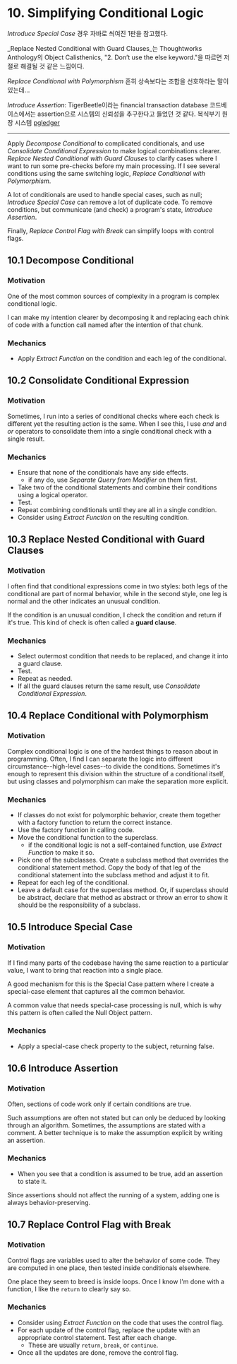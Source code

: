 # 10. Simplifying Conditional Logic

_Introduce Special Case_ 경우 자바로 씌여진 1판을 참고했다.

_Replace Nested Conditional with Guard Clauses_는 Thoughtworks Anthology의 Object Calisthenics, "2. Don’t use the else
keyword."을 따르면 저절로 해결될 것 같은 느낌이다.

_Replace Conditional with Polymorphism_ 흔히 상속보다는 조합을 선호하라는 말이 있는데...

_Introduce Assertion_: TigerBeetle이라는 financial transaction database 코드베이스에서는 assertion으로 시스템의 신뢰성을 추구한다고 들었던 것
같다. 복식부기 원장 시스템 [pgledger](https://www.pgrs.net/2025/03/24/pgledger-ledger-implementation-in-postgresql/)

-----

Apply _Decompose Conditional_ to complicated conditionals, and use _Consolidate Conditional Expression_ to make logical
combinations clearer. _Replace Nested Conditional with Guard Clauses_ to clarify cases where I want to run some
pre-checks before my main processing. If I see several conditions using the same switching logic, _Replace Conditional
with Polymorphism_.

A lot of conditionals are used to handle special cases, such as null; _Introduce Special Case_ can remove a lot of
duplicate code. To remove conditions, but communicate (and check) a program's state, _Introduce Assertion_.

Finally, _Replace Control Flag with Break_ can simplify loops with control flags.

## 10.1 Decompose Conditional

### Motivation

One of the most common sources of complexity in a program is complex conditional logic.

I can make my intention clearer by decomposing it and replacing each chink of code with a function call named after the
intention of that chunk.

### Mechanics

- Apply _Extract Function_ on the condition and each leg of the conditional.

## 10.2 Consolidate Conditional Expression

### Motivation

Sometimes, I run into a series of conditional checks where each check is different yet the resulting action is the same.
When I see this, I use _and_ and _or_ operators to consolidate them into a single conditional check with a single
result.

### Mechanics

- Ensure that none of the conditionals have any side effects.
  - if any do, use _Separate Query from Modifier_ on them first.
- Take two of the conditional statements and combine their conditions using a logical operator.
- Test.
- Repeat combining conditionals until they are all in a single condition.
- Consider using _Extract Function_ on the resulting condition.

## 10.3 Replace Nested Conditional with Guard Clauses

### Motivation

I often find that conditional expressions come in two styles: both legs of the conditional are part of normal behavior,
while in the second style, one leg is normal and the other indicates an unusual condition.

If the condition is an unusual condition, I check the condition and return if it's true. This kind of check is often
called a __guard clause__.

### Mechanics

- Select outermost condition that needs to be replaced, and change it into a guard clause.
- Test.
- Repeat as needed.
- If all the guard clauses return the same result, use _Consolidate Conditional Expression_.

## 10.4 Replace Conditional with Polymorphism

### Motivation

Complex conditional logic is one of the hardest things to reason about in programming. Often, I find I can separate the
logic into different circumstance--high-level cases--to divide the conditions. Sometimes it's enough to represent this
division within the structure of a conditional itself, but using classes and polymorphism can make the separation more
explicit.

### Mechanics

- If classes do not exist for polymorphic behavior, create them together with a factory function to return the correct
  instance.
- Use the factory function in calling code.
- Move the conditional function to the superclass.
  - if the conditional logic is not a self-contained function, use _Extract Function_ to make it so.
- Pick one of the subclasses. Create a subclass method that overrides the conditional statement method. Copy the body of
  that leg of the conditional statement into the subclass method and adjust it to fit.
- Repeat for each leg of the conditional.
- Leave a default case for the superclass method. Or, if superclass should be abstract, declare that method as abstract
  or throw an error to show it should be the responsibility of a subclass.

## 10.5 Introduce Special Case

### Motivation

If I find many parts of the codebase having the same reaction to a particular value, I want to bring that reaction into
a single place.

A good mechanism for this is the Special Case pattern where I create a special-case element that captures all the common
behavior.

A common value that needs special-case processing is null, which is why this pattern is often called the Null Object
pattern.

### Mechanics

- Apply a special-case check property to the subject, returning false.

## 10.6 Introduce Assertion

### Motivation

Often, sections of code work only if certain conditions are true.

Such assumptions are often not stated but can only be deduced by looking through an algorithm. Sometimes, the
assumptions are stated with a comment. A better technique is to make the assumption explicit by writing an assertion.

### Mechanics

- When you see that a condition is assumed to be true, add an assertion to state it.

Since assertions should not affect the running of a system, adding one is always behavior-preserving.

## 10.7 Replace Control Flag with Break

### Motivation

Control flags are variables used to alter the behavior of some code. They are computed in one place, then tested inside
conditionals elsewhere.

One place they seem to breed is inside loops. Once I know I'm done with a function, I like the `return` to clearly say
so.

### Mechanics

- Consider using _Extract Function_ on the code that uses the control flag.
- For each update of the control flag, replace the update with an appropriate control statement. Test after each change.
  - These are usually `return`, `break`, or `continue`.
- Once all the updates are done, remove the control flag.
